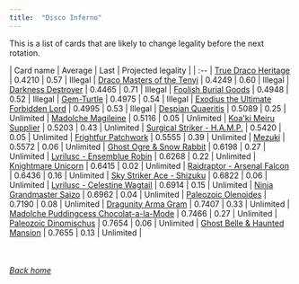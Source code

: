 ```yaml
---
title:  "Disco Inferno"
---
```


This is a list of cards that are likely to change legality before the next rotation.

| Card name | Average | Last | Projected legality |
| :-- |
[True Draco Heritage](https://db.ygoprodeck.com/card/?search=True%20Draco%20Heritage) | 0.4210 | 0.57 | Illegal |
[Draco Masters of the Tenyi](https://db.ygoprodeck.com/card/?search=Draco%20Masters%20of%20the%20Tenyi) | 0.4249 | 0.60 | Illegal |
[Darkness Destroyer](https://db.ygoprodeck.com/card/?search=Darkness%20Destroyer) | 0.4465 | 0.71 | Illegal |
[Foolish Burial Goods](https://db.ygoprodeck.com/card/?search=Foolish%20Burial%20Goods) | 0.4948 | 0.52 | Illegal |
[Gem-Turtle](https://db.ygoprodeck.com/card/?search=Gem-Turtle) | 0.4975 | 0.54 | Illegal |
[Exodius the Ultimate Forbidden Lord](https://db.ygoprodeck.com/card/?search=Exodius%20the%20Ultimate%20Forbidden%20Lord) | 0.4995 | 0.53 | Illegal |
[Despian Quaeritis](https://db.ygoprodeck.com/card/?search=Despian%20Quaeritis) | 0.5089 | 0.25 | Unlimited |
[Madolche Magileine](https://db.ygoprodeck.com/card/?search=Madolche%20Magileine) | 0.5116 | 0.05 | Unlimited |
[Koa'ki Meiru Supplier](https://db.ygoprodeck.com/card/?search=Koa'ki%20Meiru%20Supplier) | 0.5203 | 0.43 | Unlimited |
[Surgical Striker - H.A.M.P.](https://db.ygoprodeck.com/card/?search=Surgical%20Striker%20-%20H.A.M.P.) | 0.5420 | 0.05 | Unlimited |
[Frightfur Patchwork](https://db.ygoprodeck.com/card/?search=Frightfur%20Patchwork) | 0.5555 | 0.39 | Unlimited |
[Mezuki](https://db.ygoprodeck.com/card/?search=Mezuki) | 0.5572 | 0.06 | Unlimited |
[Ghost Ogre & Snow Rabbit](https://db.ygoprodeck.com/card/?search=Ghost%20Ogre%20%26%20Snow%20Rabbit) | 0.6198 | 0.27 | Unlimited |
[Lyrilusc - Ensemblue Robin](https://db.ygoprodeck.com/card/?search=Lyrilusc%20-%20Ensemblue%20Robin) | 0.6268 | 0.22 | Unlimited |
[Knightmare Unicorn](https://db.ygoprodeck.com/card/?search=Knightmare%20Unicorn) | 0.6415 | 0.02 | Unlimited |
[Raidraptor - Arsenal Falcon](https://db.ygoprodeck.com/card/?search=Raidraptor%20-%20Arsenal%20Falcon) | 0.6436 | 0.16 | Unlimited |
[Sky Striker Ace - Shizuku](https://db.ygoprodeck.com/card/?search=Sky%20Striker%20Ace%20-%20Shizuku) | 0.6822 | 0.06 | Unlimited |
[Lyrilusc - Celestine Wagtail](https://db.ygoprodeck.com/card/?search=Lyrilusc%20-%20Celestine%20Wagtail) | 0.6914 | 0.15 | Unlimited |
[Ninja Grandmaster Saizo](https://db.ygoprodeck.com/card/?search=Ninja%20Grandmaster%20Saizo) | 0.6962 | 0.04 | Unlimited |
[Paleozoic Olenoides](https://db.ygoprodeck.com/card/?search=Paleozoic%20Olenoides) | 0.7190 | 0.08 | Unlimited |
[Dragunity Arma Gram](https://db.ygoprodeck.com/card/?search=Dragunity%20Arma%20Gram) | 0.7407 | 0.33 | Unlimited |
[Madolche Puddingcess Chocolat-a-la-Mode](https://db.ygoprodeck.com/card/?search=Madolche%20Puddingcess%20Chocolat-a-la-Mode) | 0.7466 | 0.27 | Unlimited |
[Paleozoic Dinomischus](https://db.ygoprodeck.com/card/?search=Paleozoic%20Dinomischus) | 0.7654 | 0.06 | Unlimited |
[Ghost Belle & Haunted Mansion](https://db.ygoprodeck.com/card/?search=Ghost%20Belle%20%26%20Haunted%20Mansion) | 0.7655 | 0.13 | Unlimited |

<br>

###### [Back home](index)